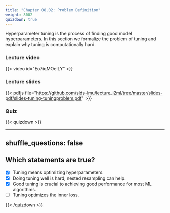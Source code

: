 ```yaml
---
title: "Chapter 08.02: Problem Definition"
weight: 8002
quizdown: true
---
```

Hyperparameter tuning is the process of finding good model hyperparameters. In this section we formalize the problem of tuning and explain why tuning is computationally hard.

<!--more-->

### Lecture video

{{< video id="Eo7iqMOeILY" >}}

### Lecture slides

{{< pdfjs file="https://github.com/slds-lmu/lecture_i2ml/tree/master/slides-pdf/slides-tuning-tuningproblem.pdf" >}}

### Quiz

{{< quizdown >}}

---
shuffle_questions: false
---

## Which statements are true? 

- [x] Tuning means optimizing hyperparameters.
- [x] Doing tuning well is hard; nested resampling can help.
- [x] Good tuning is crucial to achieving good performance for most ML algorithms.
- [ ] Tuning optimizes the inner loss.

{{< /quizdown >}}